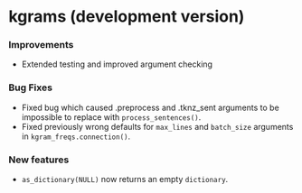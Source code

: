 # kgrams (development version)

### Improvements
* Extended testing and improved argument checking

### Bug Fixes
* Fixed bug which caused .preprocess and .tknz_sent arguments to be impossible 
to replace with `process_sentences()`.
* Fixed previously wrong defaults for `max_lines` and `batch_size` arguments in `kgram_freqs.connection()`.

### New features
* `as_dictionary(NULL)` now returns an empty `dictionary`.
